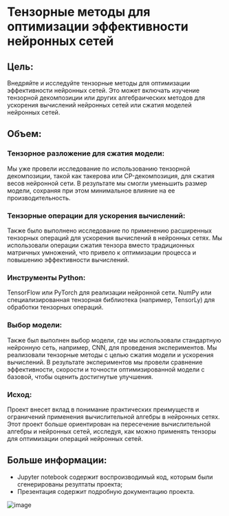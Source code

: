 # Тензорные методы для оптимизации эффективности нейронных сетей

## Цель:
Внедряйте и исследуйте тензорные методы для оптимизации эффективности нейронных сетей. Это может включать изучение тензорной декомпозиции или других алгебраических методов для ускорения вычислений нейронных сетей или сжатия моделей нейронных сетей.

## Объем:

### Тензорное разложение для сжатия модели:

Мы уже провели исследование по использованию тензорной декомпозиции, такой как такерова или CP-декомпозиция, для сжатия весов нейронной сети. В результате мы смогли уменьшить размер модели, сохраняя при этом минимальное влияние на ее производительность.

### Тензорные операции для ускорения вычислений:

Также было выполнено исследование по применению расширенных тензорных операций для ускорения вычислений в нейронных сетях. Мы использовали операции сжатия тензора вместо традиционных матричных умножений, что привело к оптимизации процесса и повышению эффективности вычислений.

### Инструменты Python:

TensorFlow или PyTorch для реализации нейронной сети.
NumPy или специализированная тензорная библиотека (например, TensorLy) для обработки тензорных операций.

### Выбор модели:

Также был выполнен выбор модели, где мы использовали стандартную нейронную сеть, например, CNN, для проведения экспериментов. Мы реализовали тензорные методы с целью сжатия модели и ускорения вычислений. В результате экспериментов мы провели сравнение эффективности, скорости и точности оптимизированной модели с базовой, чтобы оценить достигнутые улучшения.

### Исход:

Проект внесет вклад в понимание практических преимуществ и ограничений применения вычислительной алгебры в нейронных сетях.
Этот проект больше ориентирован на пересечение вычислительной алгебры и нейронных сетей, исследуя, как можно применять тензоры для оптимизации операций нейронных сетей.

## Больше информации:

- Jupyter notebook содержит воспроизводимый код, которым были сгенерированы резултаты проекта;
- Презентация содержит подробную документацию проекта.

![image](https://github.com/lediau/aim-nla-tensor-decomposition/assets/33701673/edf38d92-ba46-444f-8b67-3258fd3f2f11)

